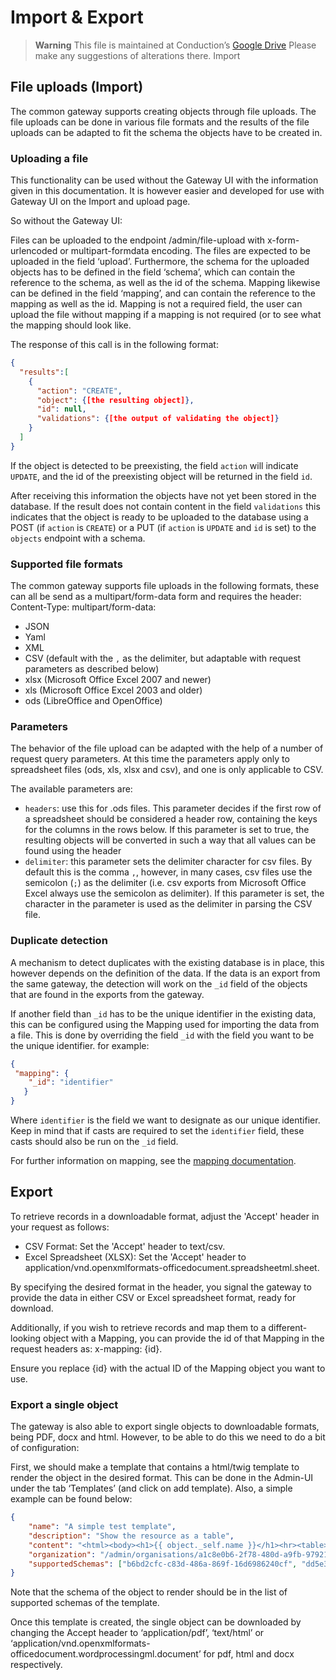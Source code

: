 # Import & Export


> **Warning**
> This file is maintained at Conduction’s [Google Drive](https://docs.google.com/document/d/1DNqCl6AXXrVXWzpaF3r55s56NVM0hOoHE2AL8EcyT5g/edit) Please make any suggestions of alterations there.
Import
## File uploads (Import)

The common gateway supports creating objects through file uploads. The file uploads can be done in various file formats and the results of the file uploads can be adapted to fit the schema the objects have to be created in.


### Uploading a file


This functionality can be used without the Gateway UI with the information given in this documentation. It is however easier and developed for use with Gateway UI on the Import and upload page.

So without the Gateway UI:

Files can be uploaded to the endpoint /admin/file-upload with x-form-urlencoded or multipart-formdata encoding. The files are expected to be uploaded in the field ‘upload’. Furthermore, the schema for the uploaded objects has to be defined in the field ‘schema’, which can contain the reference to the schema, as well as the id of the schema. Mapping likewise can be defined in the field ‘mapping’, and can contain the reference to the mapping as well as the id. Mapping is not a required field, the user can upload the file without mapping if a mapping is not required (or to see what the mapping should look like.

The response of this call is in the following format:
```json
{
  "results":[
    {
      "action": "CREATE",
      "object": {[the resulting object]},
      "id": null,
      "validations": {[the output of validating the object]}
    }
  ]
}
``` 
If the object is detected to be preexisting, the field `action` will indicate `UPDATE`, and the id of the preexisting object will be returned in the field `id`.

After receiving this information the objects have not yet been stored in the database. If the result does not contain content in the field `validations` this indicates that the object is ready to be uploaded to the database using a POST (if `action` is `CREATE`) or a PUT (if `action` is `UPDATE` and `id` is set) to the `objects` endpoint with a schema.

### Supported file formats
The common gateway supports file uploads in the following formats, these can all be send as a multipart/form-data form and requires the header: Content-Type: multipart/form-data:
- JSON
- Yaml
- XML
- CSV (default with the `,` as the delimiter, but adaptable with request parameters as described below)
- xlsx (Microsoft Office Excel 2007 and newer)
- xls (Microsoft Office Excel 2003 and older)
- ods (LibreOffice and OpenOffice)

### Parameters
The behavior of the file upload can be adapted with the help of a number of request query parameters.
At this time the parameters apply only to spreadsheet files (ods, xls, xlsx and csv), and one is only applicable to CSV.

The available parameters are:

- `headers`: use this for .ods files. This parameter decides if the first row of a spreadsheet should be considered a header row, containing the keys for the columns in the rows below. If this parameter is set to true, the resulting objects will be converted in such a way that all values can be found using the header
- `delimiter`: this parameter sets the delimiter character for csv files. By default this is the comma `,`, however, in many cases, csv files use the semicolon (`;`) as the delimiter (i.e. csv exports from Microsoft Office Excel always use the semicolon as delimiter). If this parameter is set, the character in the parameter is used as the delimiter in parsing the CSV file.

### Duplicate detection
A mechanism to detect duplicates with the existing database is in place, this however depends on the definition of the data. If the data is an export from the same gateway, the detection will work on the `_id` field of the objects that are found in the exports from the gateway.

If another field than `_id` has to be the unique identifier in the existing data, this can be configured using the Mapping used for importing the data from a file. This is done by overriding the field `_id` with the field you want to be the unique identifier. for example:

```json
{
 "mapping": {
    "_id": "identifier"
   }
}
```
Where `identifier` is the field we want to designate as our unique identifier. Keep in mind that if casts are required to set the `identifier` field, these casts should also be run on the `_id` field.

For further information on mapping, see the [mapping documentation](/docs/features/Mappings.md).

## Export
To retrieve records in a downloadable format, adjust the 'Accept' header in your request as follows:
- CSV Format: Set the 'Accept' header to text/csv.
- Excel Spreadsheet (XLSX): Set the 'Accept' header to application/vnd.openxmlformats-officedocument.spreadsheetml.sheet.

By specifying the desired format in the header, you signal the gateway to provide the data in either CSV or Excel spreadsheet format, ready for download.


Additionally, if you wish to retrieve records and map them to a different-looking object with a Mapping, you can provide the id of that Mapping in the request headers as: x-mapping: {id}.

Ensure you replace {id} with the actual ID of the Mapping object you want to use.

### Export a single object
The gateway is also able to export single objects to downloadable formats, being PDF, docx and html. However, to be able to do this we need to do a bit of configuration:

First, we should make a template that contains a html/twig template to render the object in the desired format. This can be done in the Admin-UI under the tab ‘Templates’ (and click on add template). Also, a simple example can be found below:

```json
{
    "name": "A simple test template",
    "description": "Show the resource as a table",
    "content": "<html><body><h1>{{ object._self.name }}</h1><hr><table>{% for key,value in object %}<tr><th>{{ key }}</th><td>{% if value is iterable %}{% for subkey,subvalue in value %}{{ subkey }}: {%if subvalue is iterable %}array{%else%}{{subvalue}}{%endif%}<br>{% endfor %}{% else %}{{ value }}{% endif %}</td></tr>{% endfor %}</table></body></html>",
    "organization": "/admin/organisations/a1c8e0b6-2f78-480d-a9fb-9792142f4761",
    "supportedSchemas": ["b6bd2cfc-c83d-486a-869f-16d6986240cf", "dd5e3008-74aa-451f-82a6-c6edcbbbe69e"]
}
```
Note that the schema of the object to render should be in the list of supported schemas of the template.

Once this template is created, the single object can be downloaded by changing the Accept header to ‘application/pdf’, ‘text/html’ or ‘application/vnd.openxmlformats-officedocument.wordprocessingml.document’ for pdf, html and docx respectively.

